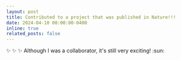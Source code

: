 ```yaml
---
layout: post
title: Contributed to a project that was published in Nature!!!
date: 2024-04-10 00:00:00-0400
inline: true
related_posts: false
---
```


:sparkles: :sparkles: :sparkles: Although I was a collaborator, it's still very exciting! :sun:
